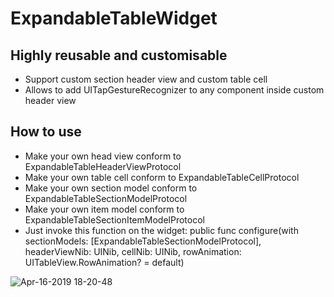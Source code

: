# ExpandableTableWidget

## Highly reusable and customisable
* Support custom section header view and custom table cell
* Allows to add UITapGestureRecognizer to any component inside custom header view

## How to use

* Make your own head view conform to ExpandableTableHeaderViewProtocol
* Make your own table cell conform to ExpandableTableCellProtocol
* Make your own section model conform to ExpandableTableSectionModelProtocol
* Make your own item model conform to ExpandableTableSectionItemModelProtocol
* Just invoke this function on the widget:  public func configure(with sectionModels: [ExpandableTableSectionModelProtocol], headerViewNib: UINib, cellNib: UINib, rowAnimation: UITableView.RowAnimation? = default)

![Apr-16-2019 18-20-48](https://user-images.githubusercontent.com/46996132/56193618-6c3e3600-6074-11e9-9fcf-af857a7e5dc5.gif)
